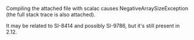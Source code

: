 Compiling the attached file with scalac causes NegativeArraySizeException (the full stack trace is also attached).

It may be related to SI-8414 and possibly SI-9786, but it's still present in 2.12.
